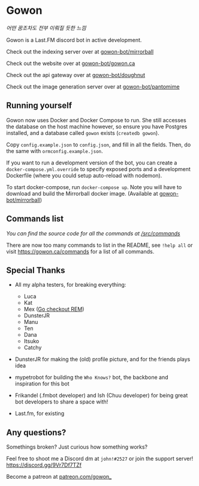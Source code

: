 # Gowon

_어떤 꿈조차도 전부 이뤄질 듯한 느낌_

Gowon is a Last.FM discord bot in active development.

Check out the indexing server over at [gowon-bot/mirrorball](https://github.com/gowon-bot/mirrorball)

Check out the website over at [gowon-bot/gowon.ca](https://github.com/gowon-bot/gowon.ca)

Check out the api gateway over at [gowon-bot/doughnut](https://github.com/gowon-bot/doughnut)

Check out the image generation server over at [gowon-bot/pantomime](https://github.com/gowon-bot/pantomime)

## Running yourself

Gowon now uses Docker and Docker Compose to run. She still accesses the database on the host machine however, so ensure you have Postgres installed, and a database called `gowon` exists (`createdb gowon`).

Copy `config.example.json` to `config.json`, and fill in all the fields. Then, do the same with `ormconfig.example.json`.

If you want to run a development version of the bot, you can create a `docker-compose.yml.override` to specify exposed ports and a development Dockerfile (where you could setup auto-reload with nodemon).

To start docker-compose, run `docker-compose up`. Note you will have to download and build the Mirrorball docker image. (Available at [gowon-bot/mirrorball](https://github.com/gowon-bot/mirrorball))

## Commands list

_You can find the source code for all the commands at [/src/commands](/src/commands)_

There are now too many commands to list in the README, see `!help all` or visit https://gowon.ca/commands for a list of all commands.

## Special Thanks

- All my alpha testers, for breaking everything:

  - Luca
  - Kat
  - Mex ([Go checkout REM](https://github.com/yayuyokitano/rem-next))
  - DunsterJR
  - Manu
  - Ten
  - Dana
  - Itsuko
  - Catchy

- DunsterJR for making the (old) profile picture, and for the friends plays idea
- mypetrobot for building the `Who Knows?` bot, the backbone and inspiration for this bot
- Frikandel (.fmbot developer) and Ish (Chuu developer) for being great bot developers to share a space with!
- Last.fm, for existing

## Any questions?

Somethings broken? Just curious how something works?

Feel free to shoot me a Discord dm at `john!#2527`
or join the support server! https://discord.gg/9Vr7Df7TZf

Become a patreon at [patreon.com/gowon\_](https://www.patreon.com/gowon_)
